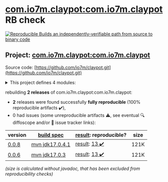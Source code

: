 [com.io7m.claypot:com.io7m.claypot](https://central.sonatype.com/artifact/com.io7m.claypot/com.io7m.claypot/0.0.8/versions) RB check
=======

[![Reproducible Builds](https://reproducible-builds.org/images/logos/rb.svg) an independently-verifiable path from source to binary code](https://reproducible-builds.org/)

## Project: [com.io7m.claypot:com.io7m.claypot](https://central.sonatype.com/artifact/com.io7m.claypot/com.io7m.claypot/0.0.8/versions)

Source code: [https://github.com/io7m/claypot.git](https://github.com/io7m/claypot.git)

<details><summary>This project defines 4 modules:</summary>

* [com.io7m.claypot:com.io7m.claypot](https://central.sonatype.com/artifact/com.io7m.claypot/com.io7m.claypot/0.0.8)
* [com.io7m.claypot:com.io7m.claypot.core](https://central.sonatype.com/artifact/com.io7m.claypot/com.io7m.claypot.core/0.0.8)
* [com.io7m.claypot:com.io7m.claypot.example](https://central.sonatype.com/artifact/com.io7m.claypot/com.io7m.claypot.example/0.0.8)
* [com.io7m.claypot:com.io7m.claypot.tests](https://central.sonatype.com/artifact/com.io7m.claypot/com.io7m.claypot.tests/0.0.8)
</details>

rebuilding **2 releases** of com.io7m.claypot:com.io7m.claypot:
- **2** releases were found successfully **fully reproducible** (100% reproducible artifacts :heavy_check_mark:),
- 0 had issues (some unreproducible artifacts :warning:, see eventual :mag: diffoscope and/or :memo: issue tracker links):

| version | [build spec](/BUILDSPEC.md) | [result](https://reproducible-builds.org/docs/jvm/): reproducible? | size |
| -- | --------- | ------ | -- |
| [0.0.8](https://central.sonatype.com/artifact/com.io7m.claypot/com.io7m.claypot/0.0.8/pom) | [mvn jdk17.0.4.1](com.io7m.claypot-0.0.8.buildspec) | [result](com.io7m.claypot-0.0.8.buildinfo): [13 :heavy_check_mark: ](com.io7m.claypot-0.0.8.buildcompare) | 121K |
| [0.0.6](https://central.sonatype.com/artifact/com.io7m.claypot/com.io7m.claypot/0.0.6/pom) | [mvn jdk17.0.3](com.io7m.claypot-0.0.6.buildspec) | [result](com.io7m.claypot-0.0.6.buildinfo): [13 :heavy_check_mark: ](com.io7m.claypot-0.0.6.buildcompare) | 121K |

<i>(size is calculated without javadoc, that has been excluded from reproducibility checks)</i>
